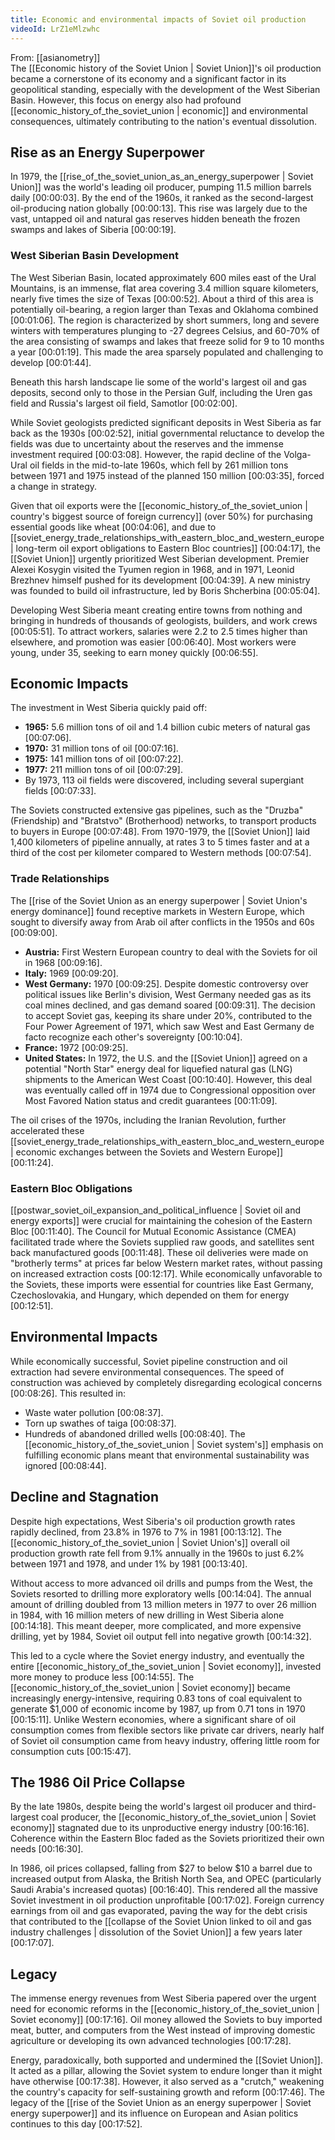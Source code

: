```yaml
---
title: Economic and environmental impacts of Soviet oil production
videoId: LrZ1eMlzwhc
---
```


From: [[asianometry]] <br/> 
The [[Economic history of the Soviet Union | Soviet Union]]'s oil production became a cornerstone of its economy and a significant factor in its geopolitical standing, especially with the development of the West Siberian Basin. However, this focus on energy also had profound [[economic_history_of_the_soviet_union | economic]] and environmental consequences, ultimately contributing to the nation's eventual dissolution.

## Rise as an Energy Superpower
In 1979, the [[rise_of_the_soviet_union_as_an_energy_superpower | Soviet Union]] was the world's leading oil producer, pumping 11.5 million barrels daily <a class="yt-timestamp" data-t="00:00:03">[00:00:03]</a>. By the end of the 1960s, it ranked as the second-largest oil-producing nation globally <a class="yt-timestamp" data-t="00:00:13">[00:00:13]</a>. This rise was largely due to the vast, untapped oil and natural gas reserves hidden beneath the frozen swamps and lakes of Siberia <a class="yt-timestamp" data-t="00:00:19">[00:00:19]</a>.

### West Siberian Basin Development
The West Siberian Basin, located approximately 600 miles east of the Ural Mountains, is an immense, flat area covering 3.4 million square kilometers, nearly five times the size of Texas <a class="yt-timestamp" data-t="00:00:52">[00:00:52]</a>. About a third of this area is potentially oil-bearing, a region larger than Texas and Oklahoma combined <a class="yt-timestamp" data-t="00:01:06">[00:01:06]</a>. The region is characterized by short summers, long and severe winters with temperatures plunging to -27 degrees Celsius, and 60-70% of the area consisting of swamps and lakes that freeze solid for 9 to 10 months a year <a class="yt-timestamp" data-t="00:01:19">[00:01:19]</a>. This made the area sparsely populated and challenging to develop <a class="yt-timestamp" data-t="00:01:44">[00:01:44]</a>.

Beneath this harsh landscape lie some of the world's largest oil and gas deposits, second only to those in the Persian Gulf, including the Uren gas field and Russia's largest oil field, Samotlor <a class="yt-timestamp" data-t="00:02:00">[00:02:00]</a>.

While Soviet geologists predicted significant deposits in West Siberia as far back as the 1930s <a class="yt-timestamp" data-t="00:02:52">[00:02:52]</a>, initial governmental reluctance to develop the fields was due to uncertainty about the reserves and the immense investment required <a class="yt-timestamp" data-t="00:03:08">[00:03:08]</a>. However, the rapid decline of the Volga-Ural oil fields in the mid-to-late 1960s, which fell by 261 million tons between 1971 and 1975 instead of the planned 150 million <a class="yt-timestamp" data-t="00:03:35">[00:03:35]</a>, forced a change in strategy.

Given that oil exports were the [[economic_history_of_the_soviet_union | country's biggest source of foreign currency]] (over 50%) for purchasing essential goods like wheat <a class="yt-timestamp" data-t="00:04:06">[00:04:06]</a>, and due to [[soviet_energy_trade_relationships_with_eastern_bloc_and_western_europe | long-term oil export obligations to Eastern Bloc countries]] <a class="yt-timestamp" data-t="00:04:17">[00:04:17]</a>, the [[Soviet Union]] urgently prioritized West Siberian development. Premier Alexei Kosygin visited the Tyumen region in 1968, and in 1971, Leonid Brezhnev himself pushed for its development <a class="yt-timestamp" data-t="00:04:39">[00:04:39]</a>. A new ministry was founded to build oil infrastructure, led by Boris Shcherbina <a class="yt-timestamp" data-t="00:05:04">[00:05:04]</a>.

Developing West Siberia meant creating entire towns from nothing and bringing in hundreds of thousands of geologists, builders, and work crews <a class="yt-timestamp" data-t="00:05:51">[00:05:51]</a>. To attract workers, salaries were 2.2 to 2.5 times higher than elsewhere, and promotion was easier <a class="yt-timestamp" data-t="00:06:40">[00:06:40]</a>. Most workers were young, under 35, seeking to earn money quickly <a class="yt-timestamp" data-t="00:06:55">[00:06:55]</a>.

## Economic Impacts
The investment in West Siberia quickly paid off:
*   **1965:** 5.6 million tons of oil and 1.4 billion cubic meters of natural gas <a class="yt-timestamp" data-t="00:07:06">[00:07:06]</a>.
*   **1970:** 31 million tons of oil <a class="yt-timestamp" data-t="00:07:16">[00:07:16]</a>.
*   **1975:** 141 million tons of oil <a class="yt-timestamp" data-t="00:07:22">[00:07:22]</a>.
*   **1977:** 211 million tons of oil <a class="yt-timestamp" data-t="00:07:29">[00:07:29]</a>.
*   By 1973, 113 oil fields were discovered, including several supergiant fields <a class="yt-timestamp" data-t="00:07:33">[00:07:33]</a>.

The Soviets constructed extensive gas pipelines, such as the "Druzba" (Friendship) and "Bratstvo" (Brotherhood) networks, to transport products to buyers in Europe <a class="yt-timestamp" data-t="00:07:48">[00:07:48]</a>. From 1970-1979, the [[Soviet Union]] laid 1,400 kilometers of pipeline annually, at rates 3 to 5 times faster and at a third of the cost per kilometer compared to Western methods <a class="yt-timestamp" data-t="00:07:54">[00:07:54]</a>.

### Trade Relationships
The [[rise of the Soviet Union as an energy superpower | Soviet Union's energy dominance]] found receptive markets in Western Europe, which sought to diversify away from Arab oil after conflicts in the 1950s and 60s <a class="yt-timestamp" data-t="00:09:00">[00:09:00]</a>.
*   **Austria:** First Western European country to deal with the Soviets for oil in 1968 <a class="yt-timestamp" data-t="00:09:16">[00:09:16]</a>.
*   **Italy:** 1969 <a class="yt-timestamp" data-t="00:09:20">[00:09:20]</a>.
*   **West Germany:** 1970 <a class="yt-timestamp" data-t="00:09:25">[00:09:25]</a>. Despite domestic controversy over political issues like Berlin's division, West Germany needed gas as its coal mines declined, and gas demand soared <a class="yt-timestamp" data-t="00:09:31">[00:09:31]</a>. The decision to accept Soviet gas, keeping its share under 20%, contributed to the Four Power Agreement of 1971, which saw West and East Germany de facto recognize each other's sovereignty <a class="yt-timestamp" data-t="00:10:04">[00:10:04]</a>.
*   **France:** 1972 <a class="yt-timestamp" data-t="00:09:25">[00:09:25]</a>.
*   **United States:** In 1972, the U.S. and the [[Soviet Union]] agreed on a potential "North Star" energy deal for liquefied natural gas (LNG) shipments to the American West Coast <a class="yt-timestamp" data-t="00:10:40">[00:10:40]</a>. However, this deal was eventually called off in 1974 due to Congressional opposition over Most Favored Nation status and credit guarantees <a class="yt-timestamp" data-t="00:11:09">[00:11:09]</a>.

The oil crises of the 1970s, including the Iranian Revolution, further accelerated these [[soviet_energy_trade_relationships_with_eastern_bloc_and_western_europe | economic exchanges between the Soviets and Western Europe]] <a class="yt-timestamp" data-t="00:11:24">[00:11:24]</a>.

### Eastern Bloc Obligations
[[postwar_soviet_oil_expansion_and_political_influence | Soviet oil and energy exports]] were crucial for maintaining the cohesion of the Eastern Bloc <a class="yt-timestamp" data-t="00:11:40">[00:11:40]</a>. The Council for Mutual Economic Assistance (CMEA) facilitated trade where the Soviets supplied raw goods, and satellites sent back manufactured goods <a class="yt-timestamp" data-t="00:11:48">[00:11:48]</a>. These oil deliveries were made on "brotherly terms" at prices far below Western market rates, without passing on increased extraction costs <a class="yt-timestamp" data-t="00:12:17">[00:12:17]</a>. While economically unfavorable to the Soviets, these imports were essential for countries like East Germany, Czechoslovakia, and Hungary, which depended on them for energy <a class="yt-timestamp" data-t="00:12:51">[00:12:51]</a>.

## Environmental Impacts
While economically successful, Soviet pipeline construction and oil extraction had severe environmental consequences. The speed of construction was achieved by completely disregarding ecological concerns <a class="yt-timestamp" data-t="00:08:26">[00:08:26]</a>. This resulted in:
*   Waste water pollution <a class="yt-timestamp" data-t="00:08:37">[00:08:37]</a>.
*   Torn up swathes of taiga <a class="yt-timestamp" data-t="00:08:37">[00:08:37]</a>.
*   Hundreds of abandoned drilled wells <a class="yt-timestamp" data-t="00:08:40">[00:08:40]</a>.
The [[economic_history_of_the_soviet_union | Soviet system's]] emphasis on fulfilling economic plans meant that environmental sustainability was ignored <a class="yt-timestamp" data-t="00:08:44">[00:08:44]</a>.

## Decline and Stagnation
Despite high expectations, West Siberia's oil production growth rates rapidly declined, from 23.8% in 1976 to 7% in 1981 <a class="yt-timestamp" data-t="00:13:12">[00:13:12]</a>. The [[economic_history_of_the_soviet_union | Soviet Union's]] overall oil production growth rate fell from 9.1% annually in the 1960s to just 6.2% between 1971 and 1978, and under 1% by 1981 <a class="yt-timestamp" data-t="00:13:40">[00:13:40]</a>.

Without access to more advanced oil drills and pumps from the West, the Soviets resorted to drilling more exploratory wells <a class="yt-timestamp" data-t="00:14:04">[00:14:04]</a>. The annual amount of drilling doubled from 13 million meters in 1977 to over 26 million in 1984, with 16 million meters of new drilling in West Siberia alone <a class="yt-timestamp" data-t="00:14:18">[00:14:18]</a>. This meant deeper, more complicated, and more expensive drilling, yet by 1984, Soviet oil output fell into negative growth <a class="yt-timestamp" data-t="00:14:32">[00:14:32]</a>.

This led to a cycle where the Soviet energy industry, and eventually the entire [[economic_history_of_the_soviet_union | Soviet economy]], invested more money to produce less <a class="yt-timestamp" data-t="00:14:55">[00:14:55]</a>. The [[economic_history_of_the_soviet_union | Soviet economy]] became increasingly energy-intensive, requiring 0.83 tons of coal equivalent to generate $1,000 of economic income by 1987, up from 0.71 tons in 1970 <a class="yt-timestamp" data-t="00:15:11">[00:15:11]</a>. Unlike Western economies, where a significant share of oil consumption comes from flexible sectors like private car drivers, nearly half of Soviet oil consumption came from heavy industry, offering little room for consumption cuts <a class="yt-timestamp" data-t="00:15:47">[00:15:47]</a>.

## The 1986 Oil Price Collapse
By the late 1980s, despite being the world's largest oil producer and third-largest coal producer, the [[economic_history_of_the_soviet_union | Soviet economy]] stagnated due to its unproductive energy industry <a class="yt-timestamp" data-t="00:16:16">[00:16:16]</a>. Coherence within the Eastern Bloc faded as the Soviets prioritized their own needs <a class="yt-timestamp" data-t="00:16:30">[00:16:30]</a>.

In 1986, oil prices collapsed, falling from $27 to below $10 a barrel due to increased output from Alaska, the British North Sea, and OPEC (particularly Saudi Arabia's increased quotas) <a class="yt-timestamp" data-t="00:16:40">[00:16:40]</a>. This rendered all the massive Soviet investment in oil production unprofitable <a class="yt-timestamp" data-t="00:17:02">[00:17:02]</a>. Foreign currency earnings from oil and gas evaporated, paving the way for the debt crisis that contributed to the [[collapse of the Soviet Union linked to oil and gas industry challenges | dissolution of the Soviet Union]] a few years later <a class="yt-timestamp" data-t="00:17:07">[00:17:07]</a>.

## Legacy
The immense energy revenues from West Siberia papered over the urgent need for economic reforms in the [[economic_history_of_the_soviet_union | Soviet economy]] <a class="yt-timestamp" data-t="00:17:16">[00:17:16]</a>. Oil money allowed the Soviets to buy imported meat, butter, and computers from the West instead of improving domestic agriculture or developing its own advanced technologies <a class="yt-timestamp" data-t="00:17:28">[00:17:28]</a>.

Energy, paradoxically, both supported and undermined the [[Soviet Union]]. It acted as a pillar, allowing the Soviet system to endure longer than it might have otherwise <a class="yt-timestamp" data-t="00:17:38">[00:17:38]</a>. However, it also served as a "crutch," weakening the country's capacity for self-sustaining growth and reform <a class="yt-timestamp" data-t="00:17:46">[00:17:46]</a>. The legacy of the [[rise of the Soviet Union as an energy superpower | Soviet energy superpower]] and its influence on European and Asian politics continues to this day <a class="yt-timestamp" data-t="00:17:52">[00:17:52]</a>.